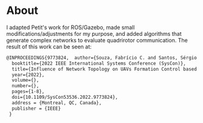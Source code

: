 # About
I adapted Petit's work for ROS/Gazebo, made small modifications/adjustments for my purpose, and added algorithms that generate complex networks to evaluate quadrirotor communication. The result of this work can be seen at:

```latex
@INPROCEEDINGS{9773824,  author={Souza, Fabrício C. and Santos, Sérgio R. Barros Dos and Oliveira, André M. de and Givigi, Sidney N.},
  booktitle={2022 IEEE International Systems Conference (SysCon)},
  title={Influence of Network Topology on UAVs Formation Control based on Distributed Consensus},
  year={2022},
  volume={},
  number={},
  pages={1-8},
  doi={10.1109/SysCon53536.2022.9773824},
  address = {Montreal, QC, Canada},
  publisher = {IEEE}
 }
```
